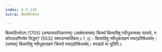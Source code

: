 ```yaml
---
index: 4.3.136
sutra: बिल्वादिभ्योऽण्

---
```

बिल्वादिभ्योऽण् (1705) (अण्प्रत्ययाधिकरणम्) (आक्षेपभाष्यम्) किमर्थं बिल्वादिषु गवीधुकाशब्दः पठ्यते, न कोपधादणित्येव सिद्धम्? (5532 समाधानवार्तिकम्॥ 1 ॥) - बिल्वादिषु गवीधुकाग्रहणं मयट्प्रतिषेधार्थम् - (भाष्यम्) बिल्वादिषु गवीधुकाग्रहणं क्रियते मयट्प्रतिषेधार्थम्। मयडतो मा भूदिति॥